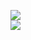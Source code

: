 [![](https://img.shields.io/badge/Made%20With-Github%20Spray-lightgrey.svg?style=for-the-badge&logo=github)](https://github.com/Annihil/github-spray#19159)  
[![](https://i.imgur.com/2DrTn0Z.gif)](https://github.com/Annihil/github-spray)